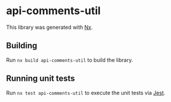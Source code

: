 # api-comments-util

This library was generated with [Nx](https://nx.dev).

## Building

Run `nx build api-comments-util` to build the library.

## Running unit tests

Run `nx test api-comments-util` to execute the unit tests via [Jest](https://jestjs.io).
